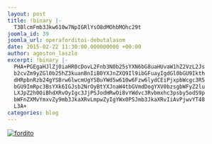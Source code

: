 ```yaml
---
layout: post
title: !binary |-
  T3BlcmFmb3Jkw610w7NpIGRlYsO8dMOhbMOhc29t
joomla_id: 39
joomla_url: operaforditoi-debutalasom
date: 2015-02-22 11:30:00.000000000 +00:00
author: agoston_laszlo
excerpt: !binary |-
  PHA+PGEgaHJlZj0iaHR0cDovL2Fnb3N0b25sYXN6bG8uaHUvaW1hZ2VzL2Js
  b2cvZm9yZGl0b25hZ3kuanBnIiB0YXJnZXQ9Il9ibGFuayIgdGl0bGU9Ikth
  dHRpbnRzb24gYSBrw6lwcmUgYSBuYWd5w610w6Fzw6lydCEiPjxpbWcgc3R5
  bGU9ImRpc3BsYXk6IGJsb2NrOyBtYXJnaW4tbGVmdDogYXV0bzsgbWFyZ2lu
  LXJpZ2h0OiBhdXRvOyIgc3JjPSJodHRwOi8vYWdvc3Rvbmxhc3psby5odS9p
  bWFnZXMvYmxvZy9mb3JkaXRvLmpwZyIgYWx0PSJmb3JkaXRvIiAvPjwvYT48
  L3A+
categories: blog
---
```

<p><a href="http://agostonlaszlo.hu/images/blog/forditonagy.jpg" target="_blank" title="Kattintson a képre a nagyításért!"><img style="display: block; margin-left: auto; margin-right: auto;" src="http://agostonlaszlo.hu/images/blog/fordito.jpg" alt="fordito" /></a></p>

